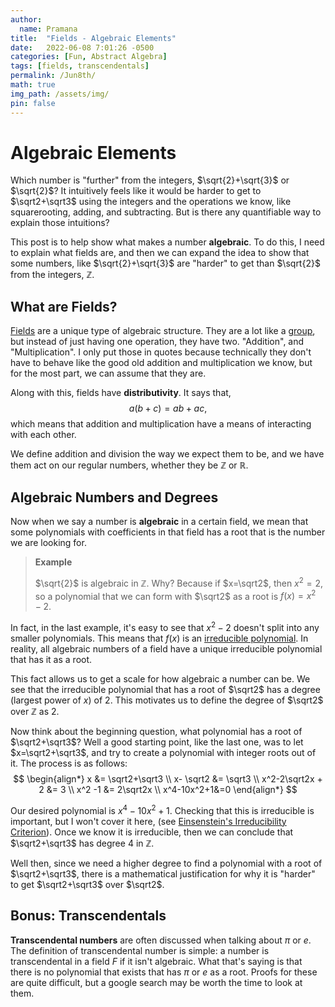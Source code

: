 ```yaml
---
author:
  name: Pramana
title:  "Fields - Algebraic Elements"
date:   2022-06-08 7:01:26 -0500
categories: [Fun, Abstract Algebra]
tags: [fields, transcendentals]
permalink: /Jun8th/
math: true
img_path: /assets/img/
pin: false
---
```


# Algebraic Elements

Which number is "further" from the integers, $\sqrt{2}+\sqrt{3}$ or
$\sqrt{2}$? It intuitively feels like it would be harder to
get to $\sqrt2+\sqrt3$ using the integers and the operations we know,
like squarerooting, adding, and subtracting. But is there any quantifiable
way to explain those intuitions?

This post is to help show what makes a number **algebraic**.
To do this, I need to explain what fields are, and then we can
expand the idea to show that some numbers, like $\sqrt{2}+\sqrt{3}$ are
"harder" to get than $\sqrt{2}$ from the integers, $\mathbb{Z}$.

## What are Fields?

[Fields](https://en.wikipedia.org/wiki/Field_(mathematics)) are a unique type
of algebraic structure. They are a lot like a
[group](https://en.wikipedia.org/wiki/Group_(mathematics)), but instead of just
having one operation, they have two. "Addition", and "Multiplication".
I only put those in quotes because technically they don't have to
behave like the good old addition and multiplication we know,
but for the most part, we can assume that they are.

Along with this, fields have **distributivity**. It
says that, $$ a(b+c) = ab + ac,$$ which means that addition and
multiplication have a means of interacting with each other.

We define addition and division the way we expect them to be,
 and we have them act on our regular numbers,
whether they be $\mathbb{Z}$ or $\mathbb{R}$.

## Algebraic Numbers and Degrees

Now when we say a number is **algebraic** in a certain field, we mean
that some polynomials with coefficients in that field has a root
that is the number we are looking for.

> **Example**
>
> $\sqrt{2}$ is algebraic in $\mathbb{Z}$. Why?
> Because if $x=\sqrt2$, then $x^2=2$, so a polynomial that we can form
> with $\sqrt2$ as a root is $f(x)=x^2-2$.

In fact, in the last example, it's easy to see that $x^2-2$ doesn't
split into any smaller polynomials. This means that $f(x)$ is
an [irreducible polynomial](https://en.wikipedia.org/wiki/Irreducible_polynomial). In reality, all algebraic numbers of a field
have a unique irreducible polynomial that has it as a root.

This fact allows us to get a scale for how algebraic a number can be.
We see that the irreducible polynomial that has a root of $\sqrt2$ has
a degree (largest power of $x$) of $2$. This motivates us to define
the degree of $\sqrt2$ over $\mathbb{Z}$ as $2$.

Now think about the beginning question, what polynomial has a root of
$\sqrt2+\sqrt3$? Well a good starting point, like the last one,
was to let $x=\sqrt2+\sqrt3$, and try to create a polynomial with
integer roots out of it. The process is as follows:
$$
\begin{align*}
x &= \sqrt2+\sqrt3 \\
x- \sqrt2 &= \sqrt3 \\
x^2-2\sqrt2x + 2 &= 3 \\
x^2 -1 &= 2\sqrt2x \\
x^4-10x^2+1&=0
\end{align*}
$$

Our desired polynomial is $x^4-10x^2+1$. Checking that this
is irreducible is important, but I won't cover it here,
(see [Einsenstein's Irreducibility Criterion](https://en.wikipedia.org/wiki/Eisenstein%27s_criterion)). Once we know it is irreducible,
then we can conclude that $\sqrt2+\sqrt3$ has degree $4$ in $\mathbb{Z}$.

Well then, since we need a higher degree to find a polynomial with a root of
$\sqrt2+\sqrt3$, there is a mathematical justification for why it is
"harder" to get $\sqrt2+\sqrt3$ over $\sqrt2$.

## Bonus: Transcendentals

**Transcendental numbers** are often discussed when talking about $\pi$ or $e$.
The definition of transcendental number is simple: a number is transcendental
in a field $F$ if it isn't algebraic. What that's saying is that there is
no polynomial that exists that has $\pi$ or $e$ as a root. Proofs for these
are quite difficult, but a google search may be worth the time to look at them.
